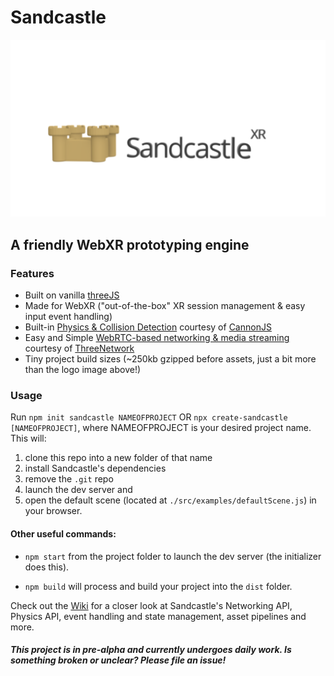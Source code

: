 # Sandcastle

![Sandcastle Logo](./sandcastlexr.png)

## A friendly WebXR prototyping engine

### Features

* Built on vanilla [threeJS](http://threejs.org/)
* Made for WebXR ("out-of-the-box" XR session management & easy input event handling)
* Built-in [Physics & Collision Detection](https://github.com/plutovr/sandcastle/wiki#physics) courtesy of [CannonJS](http://www.cannonjs.org/) 
* Easy and Simple [WebRTC-based networking & media streaming](https://github.com/plutovr/sandcastle/wiki#networking) courtesy of [ThreeNetwork](https://github.com/takahirox/ThreeNetwork)
* Tiny project build sizes (~250kb gzipped before assets, just a bit more than the logo image above!)


### Usage ###

Run `npm init sandcastle NAMEOFPROJECT` OR `npx create-sandcastle [NAMEOFPROJECT]`, where NAMEOFPROJECT is your desired project name. This will: 
1. clone this repo into a new folder of that name 
2. install Sandcastle's dependencies 
3. remove the `.git` repo 
4. launch the dev server and 
5. open the default scene (located at `./src/examples/defaultScene.js`) in your browser.  

#### Other useful commands:

* `npm start` from the project folder to launch the dev server (the initializer does this).

* `npm build` will process and build your project into the `dist` folder. 

Check out the [Wiki](https://github.com/MichaelHazani/sandcastle/wiki) for a closer look at Sandcastle's Networking API, Physics API, event handling and state management, asset pipelines and more.


#### _This project is in pre-alpha and currently undergoes daily work. Is something broken or unclear? Please file an issue!_

